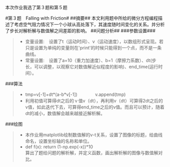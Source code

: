 本次作业我选了第３题和第５题

#第３题　Falling with Friction#
##摘要##
  本文利用题中所给的微分方程编程描述了考虑空气阻力情况下一个小球从高处落下，其速度随时间变化的关系。并分析了步长对解析解与数值解之间差距的影响。
##问题分析##
###参数设置###
>- 变量设置:　设置了t（运动时间）、v（运动速度），以数组形式呈现。若只是设置为单纯的变量则在'print'的时候只能得到一个点，而不是一条曲线。
>- 常量设置:　设置了a=10（重力加速度）、b=1（摩擦力系数）、dt(步长，可以调整，以观察它对数值解近似程度的影响)、end_time(运行时间）。

###算法
>- tmp=v[-1]+dt*(a-b*v[-1])　　　　v.append(tmp)　　　　　　　　　　　　　　　　　　　　　　　　　　　　　　　　　　　　　　　　
>- 利用初值可算得dt之后的ｖ值v（dt），再利用v（dt）可算得2dt之后的v值，如此迭代下去，可算得end_time之后的v值。而且可以预计，随着dt的减小，数值解会越来越接近解析解。


###绘图
>- 本作业用matplotlib绘制数值解的v-t关系，设置了图像的标题，给曲线命名，设置坐标轴的名称和单位。
>- def f(x): return (1-np.exp(-x))*10                                                                                         
算出了题给问题的解析解，并定义函数，画出解析解的图像与数值解对比。






